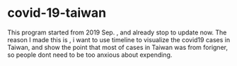 # covid-19-taiwan
This program started from 2019 Sep. , and already stop to update now.
The reason I made this is , i want to use timeline to visualize the covid19 cases in Taiwan, 
and show the point that most of cases in Taiwan was from forigner, so people dont need to be too anxious about expending.
